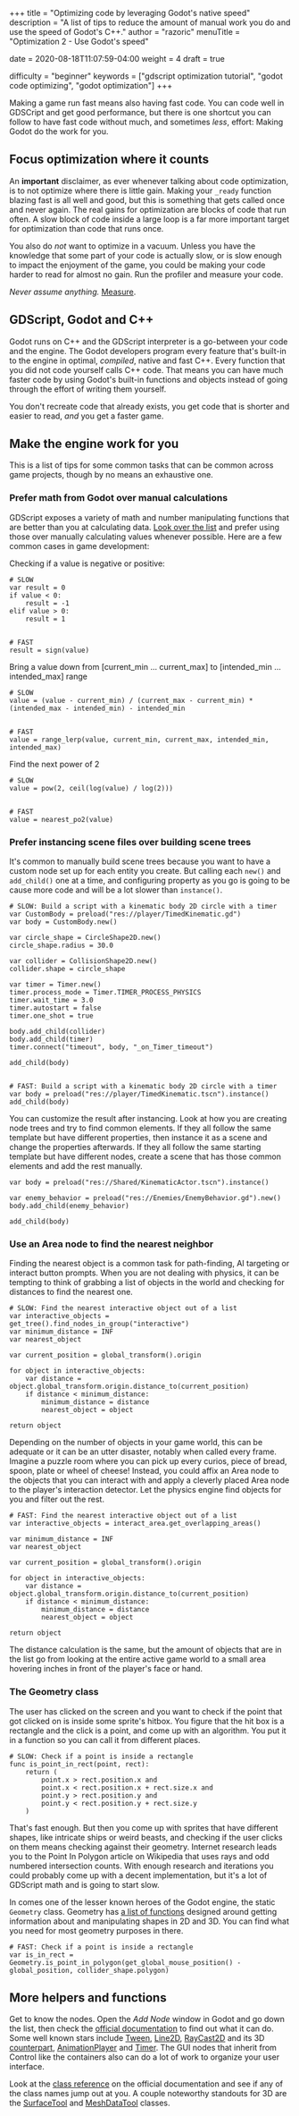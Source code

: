 +++
title = "Optimizing code by leveraging Godot's native speed"
description = "A list of tips to reduce the amount of manual work you do and use the speed of Godot's C++."
author = "razoric"
menuTitle = "Optimization 2 - Use Godot's speed"

date = 2020-08-18T11:07:59-04:00
weight = 4
draft = true

difficulty = "beginner"
keywords = ["gdscript optimization tutorial", "godot code optimizing", "godot optimization"]
+++

Making a game run fast means also having fast code. You can code well in GDSCript and get good performance, but there is one shortcut you can follow to have fast code without much, and sometimes _less_, effort: Making Godot do the work for you.

## Focus optimization where it counts

An **important** disclaimer, as ever whenever talking about code optimization, is to not optimize where there is little gain. Making your `_ready` function blazing fast is all well and good, but this is something that gets called once and never again. The real gains for optimization are blocks of code that run often. A slow block of code inside a large loop is a far more important target for optimization than code that runs once.

You also do _not_ want to optimize in a vacuum. Unless you have the knowledge that some part of your code is actually slow, or is slow enough to impact the enjoyment of the game, you could be making your code harder to read for almost no gain. Run the profiler and measure your code.

_Never assume anything._ [Measure](../optimization-measure).

## GDScript, Godot and C++

Godot runs on C++ and the GDScript interpreter is a go-between your code and the engine. The Godot developers program every feature that's built-in to the engine in optimal, _compiled_, native and fast C++. Every function that you did not code yourself calls C++ code. That means you can have much faster code by using Godot's built-in functions and objects instead of going through the effort of writing them yourself.

You don't recreate code that already exists, you get code that is shorter and easier to read, _and_ you get a faster game.

## Make the engine work for you

This is a list of tips for some common tasks that can be common across game projects, though by no means an exhaustive one.

### Prefer math from Godot over manual calculations

GDScript exposes a variety of math and number manipulating functions that are better than you at calculating data. [Look over the list](https://docs.godotengine.org/en/stable/classes/class_@gdscript.html) and prefer using those over manually calculating values whenever possible. Here are a few common cases in game development:

Checking if a value is negative or positive:

```gdscript
# SLOW
var result = 0
if value < 0:
    result = -1
elif value > 0:
    result = 1


# FAST
result = sign(value)
```

Bring a value down from [current_min ... current_max] to [intended_min ... intended_max] range

```gdscript
# SLOW
value = (value - current_min) / (current_max - current_min) * (intended_max - intended_min) - intended_min


# FAST
value = range_lerp(value, current_min, current_max, intended_min, intended_max)
```

Find the next power of 2

```gdscript
# SLOW
value = pow(2, ceil(log(value) / log(2)))


# FAST
value = nearest_po2(value)
```

### Prefer instancing scene files over building scene trees

It's common to manually build scene trees because you want to have a custom node set up for each entity you create. But calling each `new()` and `add_child()` one at a time, and configuring property as you go is going to be cause more code and will be a lot slower than `instance()`.

```gdscript
# SLOW: Build a script with a kinematic body 2D circle with a timer
var CustomBody = preload("res://player/TimedKinematic.gd")
var body = CustomBody.new()

var circle_shape = CircleShape2D.new()
circle_shape.radius = 30.0

var collider = CollisionShape2D.new()
collider.shape = circle_shape

var timer = Timer.new()
timer.process_mode = Timer.TIMER_PROCESS_PHYSICS
timer.wait_time = 3.0
timer.autostart = false
timer.one_shot = true

body.add_child(collider)
body.add_child(timer)
timer.connect("timeout", body, "_on_Timer_timeout")

add_child(body)


# FAST: Build a script with a kinematic body 2D circle with a timer
var body = preload("res://player/TimedKinematic.tscn").instance()
add_child(body)
```

You can customize the result after instancing. Look at how you are creating node trees and try to find common elements. If they all follow the same template but have different properties, then instance it as a scene and change the properties afterwards. If they all follow the same starting template but have different nodes, create a scene that has those common elements and add the rest manually.

```gdscript
var body = preload("res://Shared/KinematicActor.tscn").instance()

var enemy_behavior = preload("res://Enemies/EnemyBehavior.gd").new()
body.add_child(enemy_behavior)

add_child(body)
```

### Use an Area node to find the nearest neighbor

Finding the nearest object is a common task for path-finding, AI targeting or interact button prompts. When you are not dealing with physics, it can be tempting to think of grabbing a list of objects in the world and checking for distances to find the nearest one.

```gdscript
# SLOW: Find the nearest interactive object out of a list
var interactive_objects = get_tree().find_nodes_in_group("interactive")
var minimum_distance = INF
var nearest_object

var current_position = global_transform().origin

for object in interactive_objects:
    var distance = object.global_transform.origin.distance_to(current_position)
    if distance < minimum_distance:
        minimum_distance = distance
        nearest_object = object

return object
```

Depending on the number of objects in your game world, this can be adequate or it can be an utter disaster, notably when called every frame. Imagine a puzzle room where you can pick up every curios, piece of bread, spoon, plate or wheel of cheese! Instead, you could affix an Area node to the objects that you can interact with and apply a cleverly placed Area node to the player's interaction detector. Let the physics engine find objects for you and filter out the rest.

```gdscript
# FAST: Find the nearest interactive object out of a list
var interactive_objects = interact_area.get_overlapping_areas()

var minimum_distance = INF
var nearest_object

var current_position = global_transform().origin

for object in interactive_objects:
    var distance = object.global_transform.origin.distance_to(current_position)
    if distance < minimum_distance:
        minimum_distance = distance
        nearest_object = object

return object
```

The distance calculation is the same, but the amount of objects that are in the list go from looking at the entire active game world to a small area hovering inches in front of the player's face or hand.

### The Geometry class

The user has clicked on the screen and you want to check if the point that got clicked on is inside some sprite's hitbox. You figure that the hit box is a rectangle and the click is a point, and come up with an algorithm. You put it in a function so you can call it from different places.

```gdscript
# SLOW: Check if a point is inside a rectangle
func is_point_in_rect(point, rect):
    return (
        point.x > rect.position.x and
        point.x < rect.position.x + rect.size.x and
        point.y > rect.position.y and
        point.y < rect.position.y + rect.size.y
    )
```

That's fast enough. But then you come up with sprites that have different shapes, like intricate ships or weird beasts, and checking if the user clicks on them means checking against their geometry. Internet research leads you to the Point In Polygon article on Wikipedia that uses rays and odd numbered intersection counts. With enough research and iterations you could probably come up with a decent implementation, but it's a lot of GDScript math and is going to start slow.

In comes one of the lesser known heroes of the Godot engine, the static `Geometry` class. Geometry has [a list of functions](https://docs.godotengine.org/en/stable/classes/class_geometry.html) designed around getting information about and manipulating shapes in 2D and 3D. You can find what you need for most geometry purposes in there.

```gdscript
# FAST: Check if a point is inside a rectangle
var is_in_rect = Geometry.is_point_in_polygon(get_global_mouse_position() - global_position, collider_shape.polygon)
```

## More helpers and functions

Get to know the nodes. Open the _Add Node_ window in Godot and go down the list, then check the [official documentation](https://docs.godotengine.org/en/stable/) to find out what it can do. Some well known stars include [Tween](https://docs.godotengine.org/en/stable/classes/class_tween.html), [Line2D](https://docs.godotengine.org/en/stable/classes/class_line2d.html), [RayCast2D](https://docs.godotengine.org/en/stable/classes/class_raycast2d.html) and its 3D [counterpart](https://docs.godotengine.org/en/stable/classes/class_raycast.html), [AnimationPlayer](https://docs.godotengine.org/en/stable/search.html?q=AnimationPlayer) and [Timer](https://docs.godotengine.org/en/stable/classes/class_timer.html). The GUI nodes that inherit from Control like the containers also can do a lot of work to organize your user interface.

Look at the [class reference](https://docs.godotengine.org/en/stable/classes/index.html) on the official documentation and see if any of the class names jump out at you. A couple noteworthy standouts for 3D are the [SurfaceTool](https://docs.godotengine.org/en/stable/classes/class_surfacetool.html) and [MeshDataTool](https://docs.godotengine.org/en/stable/classes/class_meshdatatool.html) classes.
